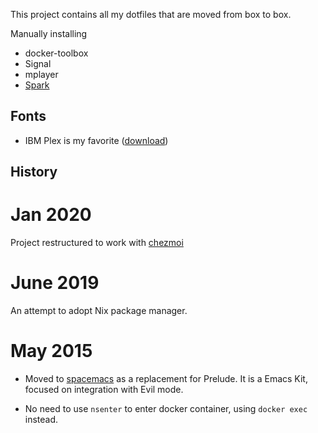 This project contains all my dotfiles that are moved from box to box.

Manually installing

- docker-toolbox
- Signal
- mplayer
- [Spark](https://sparkmailapp.com/)

## Fonts

- IBM Plex is my favorite ([download](https://github.com/IBM/plex/releases/))
## History

# Jan 2020
Project restructured to work with [chezmoi](https://github.com/twpayne/chezmoi/blob/master/docs/HOWTO.md)

# June 2019
An attempt to adopt Nix package manager.

# May 2015

* Moved to [spacemacs](https://github.com/syl20bnr/spacemacs) as a replacement for Prelude.
  It is a Emacs Kit, focused on integration with Evil mode.

* No need to use `nsenter` to enter docker container, using `docker exec` instead. 
